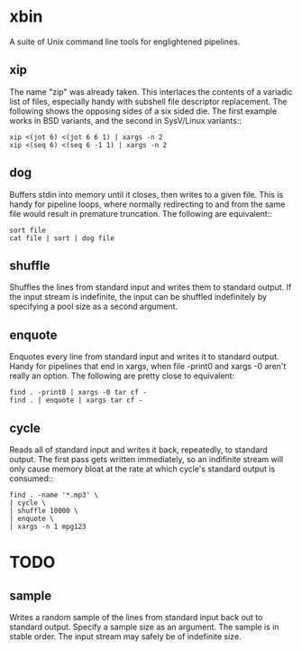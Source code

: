 
xbin
====

A suite of Unix command line tools for englightened pipelines.


xip
---

The name "zip" was already taken.  This interlaces the contents of a
variadic list of files, especially handy with subshell file
descriptor replacement.  The following shows the opposing sides of a
six sided die.  The first example works in BSD variants, and the
second in SysV/Linux variants::

    xip <(jot 6) <(jot 6 6 1) | xargs -n 2
    xip <(seq 6) <(seq 6 -1 1) | xargs -n 2


dog
---

Buffers stdin into memory until it closes, then writes to a given
file.  This is handy for pipeline loops, where normally redirecting
to and from the same file would result in premature truncation.  The
following are equivalent::

    sort file
    cat file | sort | dog file


shuffle
-------

Shuffles the lines from standard input and writes them to standard
output.  If the input stream is indefinite, the input can be
shuffled indefinitely by specifying a pool size as a second
argument.



enquote
-------

Enquotes every line from standard input and writes it to standard
output.  Handy for pipelines that end in xargs, when file -print0
and xargs -0 aren't really an option.  The following are pretty
close to equivalent:

    find . -print0 | xargs -0 tar cf -
    find . | enquote | xargs tar cf -
    

cycle
-----

Reads all of standard input and writes it back, repeatedly, to
standard output.  The first pass gets written immediately, so an
indifinite stream will only cause memory bloat at the rate at which
cycle's standard output is consumed::

    find . -name '*.mp3' \
    | cycle \
    | shuffle 10000 \
    | enquote \
    | xargs -n 1 mpg123


TODO
====


sample
------

Writes a random sample of the lines from standard input back out to
standard output.  Specify a sample size as an argument.  The sample
is in stable order.  The input stream may safely be of indefinite
size.

